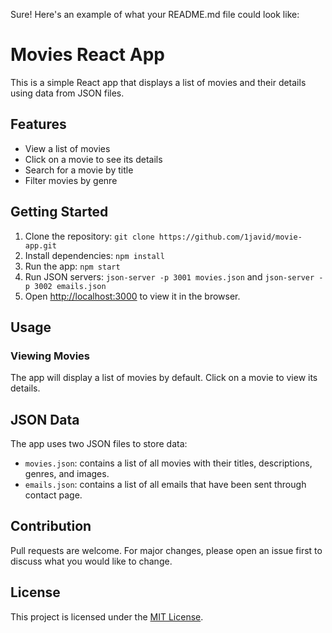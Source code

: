 Sure! Here's an example of what your README.md file could look like:

# Movies React App

This is a simple React app that displays a list of movies and their details using data from JSON files.

## Features

- View a list of movies
- Click on a movie to see its details
- Search for a movie by title
- Filter movies by genre

## Getting Started

1. Clone the repository: `git clone https://github.com/1javid/movie-app.git`
2. Install dependencies: `npm install`
3. Run the app: `npm start`
4. Run JSON servers: `json-server -p 3001 movies.json` and `json-server -p 3002 emails.json`
4. Open [http://localhost:3000](http://localhost:3000) to view it in the browser.

## Usage

### Viewing Movies

The app will display a list of movies by default. Click on a movie to view its details.

## JSON Data

The app uses two JSON files to store data:

- `movies.json`: contains a list of all movies with their titles, descriptions, genres, and images.
- `emails.json`: contains a list of all emails that have been sent through contact page.

## Contribution

Pull requests are welcome. For major changes, please open an issue first to discuss what you would like to change.

## License

This project is licensed under the [MIT License](https://choosealicense.com/licenses/mit/).
